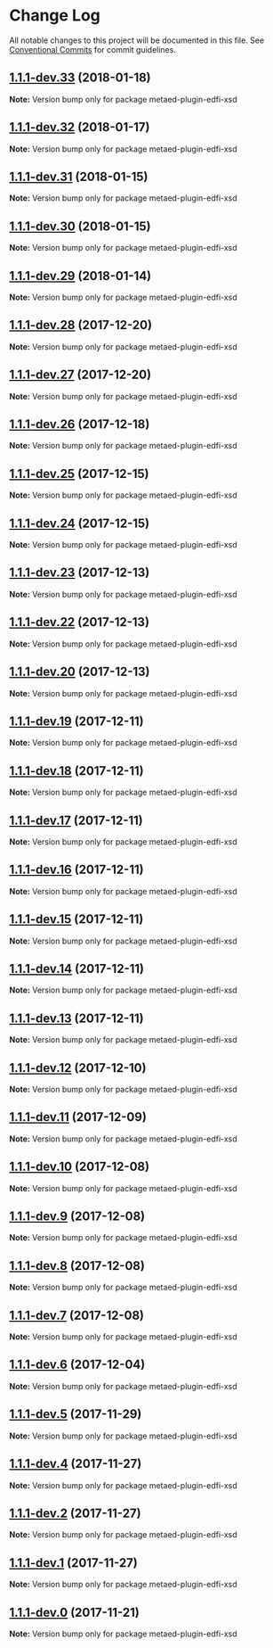 # Change Log

All notable changes to this project will be documented in this file.
See [Conventional Commits](https://conventionalcommits.org) for commit guidelines.

<a name="1.1.1-dev.33"></a>
## [1.1.1-dev.33](https://github.com/Ed-Fi-Alliance/MetaEd-js/compare/v1.1.1-dev.32...v1.1.1-dev.33) (2018-01-18)




**Note:** Version bump only for package metaed-plugin-edfi-xsd

<a name="1.1.1-dev.32"></a>
## [1.1.1-dev.32](https://github.com/Ed-Fi-Alliance/MetaEd-js/compare/v1.1.1-dev.31...v1.1.1-dev.32) (2018-01-17)




**Note:** Version bump only for package metaed-plugin-edfi-xsd

<a name="1.1.1-dev.31"></a>
## [1.1.1-dev.31](https://github.com/Ed-Fi-Alliance/MetaEd-js/compare/v1.1.1-dev.30...v1.1.1-dev.31) (2018-01-15)




**Note:** Version bump only for package metaed-plugin-edfi-xsd

<a name="1.1.1-dev.30"></a>
## [1.1.1-dev.30](https://github.com/Ed-Fi-Alliance/MetaEd-js/compare/v1.1.1-dev.29...v1.1.1-dev.30) (2018-01-15)




**Note:** Version bump only for package metaed-plugin-edfi-xsd

<a name="1.1.1-dev.29"></a>
## [1.1.1-dev.29](https://github.com/Ed-Fi-Alliance/MetaEd-js/compare/v1.1.1-dev.26...v1.1.1-dev.29) (2018-01-14)




**Note:** Version bump only for package metaed-plugin-edfi-xsd

<a name="1.1.1-dev.28"></a>
## [1.1.1-dev.28](https://github.com/Ed-Fi-Alliance/MetaEd-js/compare/v1.1.1-dev.26...v1.1.1-dev.28) (2017-12-20)




**Note:** Version bump only for package metaed-plugin-edfi-xsd

<a name="1.1.1-dev.27"></a>
## [1.1.1-dev.27](https://github.com/Ed-Fi-Alliance/MetaEd-js/compare/v1.1.1-dev.26...v1.1.1-dev.27) (2017-12-20)




**Note:** Version bump only for package metaed-plugin-edfi-xsd

<a name="1.1.1-dev.26"></a>
## [1.1.1-dev.26](https://github.com/Ed-Fi-Alliance/MetaEd-js/compare/v1.1.1-dev.25...v1.1.1-dev.26) (2017-12-18)




**Note:** Version bump only for package metaed-plugin-edfi-xsd

<a name="1.1.1-dev.25"></a>
## [1.1.1-dev.25](https://github.com/Ed-Fi-Alliance/MetaEd-js/compare/v1.1.1-dev.23...v1.1.1-dev.25) (2017-12-15)




**Note:** Version bump only for package metaed-plugin-edfi-xsd

<a name="1.1.1-dev.24"></a>
## [1.1.1-dev.24](https://github.com/Ed-Fi-Alliance/MetaEd-js/compare/v1.1.1-dev.23...v1.1.1-dev.24) (2017-12-15)




**Note:** Version bump only for package metaed-plugin-edfi-xsd

<a name="1.1.1-dev.23"></a>
## [1.1.1-dev.23](https://github.com/Ed-Fi-Alliance/MetaEd-js/compare/v1.1.1-dev.22...v1.1.1-dev.23) (2017-12-13)




**Note:** Version bump only for package metaed-plugin-edfi-xsd

<a name="1.1.1-dev.22"></a>
## [1.1.1-dev.22](https://github.com/Ed-Fi-Alliance/MetaEd-js/compare/v1.1.1-dev.18...v1.1.1-dev.22) (2017-12-13)




**Note:** Version bump only for package metaed-plugin-edfi-xsd

<a name="1.1.1-dev.20"></a>
## [1.1.1-dev.20](https://github.com/Ed-Fi-Alliance/MetaEd-js/compare/v1.1.1-dev.18...v1.1.1-dev.20) (2017-12-13)




**Note:** Version bump only for package metaed-plugin-edfi-xsd

<a name="1.1.1-dev.19"></a>
## [1.1.1-dev.19](https://github.com/Ed-Fi-Alliance/MetaEd-js/compare/v1.1.1-dev.18...v1.1.1-dev.19) (2017-12-11)




**Note:** Version bump only for package metaed-plugin-edfi-xsd

<a name="1.1.1-dev.18"></a>
## [1.1.1-dev.18](https://github.com/Ed-Fi-Alliance/MetaEd-js/compare/v1.1.1-dev.16...v1.1.1-dev.18) (2017-12-11)




**Note:** Version bump only for package metaed-plugin-edfi-xsd

<a name="1.1.1-dev.17"></a>
## [1.1.1-dev.17](https://github.com/Ed-Fi-Alliance/MetaEd-js/compare/v1.1.1-dev.16...v1.1.1-dev.17) (2017-12-11)




**Note:** Version bump only for package metaed-plugin-edfi-xsd

<a name="1.1.1-dev.16"></a>
## [1.1.1-dev.16](https://github.com/Ed-Fi-Alliance/MetaEd-js/compare/v1.1.1-dev.15...v1.1.1-dev.16) (2017-12-11)




**Note:** Version bump only for package metaed-plugin-edfi-xsd

<a name="1.1.1-dev.15"></a>
## [1.1.1-dev.15](https://github.com/Ed-Fi-Alliance/MetaEd-js/compare/v1.1.1-dev.14...v1.1.1-dev.15) (2017-12-11)




**Note:** Version bump only for package metaed-plugin-edfi-xsd

<a name="1.1.1-dev.14"></a>
## [1.1.1-dev.14](https://github.com/Ed-Fi-Alliance/MetaEd-js/compare/v1.1.1-dev.13...v1.1.1-dev.14) (2017-12-11)




**Note:** Version bump only for package metaed-plugin-edfi-xsd

<a name="1.1.1-dev.13"></a>
## [1.1.1-dev.13](https://github.com/Ed-Fi-Alliance/MetaEd-js/compare/v1.1.1-dev.12...v1.1.1-dev.13) (2017-12-11)




**Note:** Version bump only for package metaed-plugin-edfi-xsd

<a name="1.1.1-dev.12"></a>
## [1.1.1-dev.12](https://github.com/Ed-Fi-Alliance/MetaEd-js/compare/v1.1.1-dev.11...v1.1.1-dev.12) (2017-12-10)




**Note:** Version bump only for package metaed-plugin-edfi-xsd

<a name="1.1.1-dev.11"></a>
## [1.1.1-dev.11](https://github.com/Ed-Fi-Alliance/MetaEd-js/compare/v1.1.1-dev.10...v1.1.1-dev.11) (2017-12-09)




**Note:** Version bump only for package metaed-plugin-edfi-xsd

<a name="1.1.1-dev.10"></a>
## [1.1.1-dev.10](https://github.com/Ed-Fi-Alliance/MetaEd-js/compare/v1.1.1-dev.9...v1.1.1-dev.10) (2017-12-08)




**Note:** Version bump only for package metaed-plugin-edfi-xsd

<a name="1.1.1-dev.9"></a>
## [1.1.1-dev.9](https://github.com/Ed-Fi-Alliance/MetaEd-js/compare/v1.1.1-dev.8...v1.1.1-dev.9) (2017-12-08)




**Note:** Version bump only for package metaed-plugin-edfi-xsd

<a name="1.1.1-dev.8"></a>
## [1.1.1-dev.8](https://github.com/Ed-Fi-Alliance/MetaEd-js/compare/v1.1.1-dev.7...v1.1.1-dev.8) (2017-12-08)




**Note:** Version bump only for package metaed-plugin-edfi-xsd

<a name="1.1.1-dev.7"></a>
## [1.1.1-dev.7](https://github.com/Ed-Fi-Alliance/MetaEd-js/compare/v1.1.1-dev.6...v1.1.1-dev.7) (2017-12-08)




**Note:** Version bump only for package metaed-plugin-edfi-xsd

<a name="1.1.1-dev.6"></a>
## [1.1.1-dev.6](https://github.com/Ed-Fi-Alliance/MetaEd-js/compare/v1.1.1-dev.5...v1.1.1-dev.6) (2017-12-04)




**Note:** Version bump only for package metaed-plugin-edfi-xsd

<a name="1.1.1-dev.5"></a>
## [1.1.1-dev.5](https://github.com/Ed-Fi-Alliance/MetaEd-js/compare/v1.1.1-dev.4...v1.1.1-dev.5) (2017-11-29)




**Note:** Version bump only for package metaed-plugin-edfi-xsd

<a name="1.1.1-dev.4"></a>
## [1.1.1-dev.4](https://github.com/Ed-Fi-Alliance/MetaEd-js/compare/v1.1.1-dev.3...v1.1.1-dev.4) (2017-11-27)




**Note:** Version bump only for package metaed-plugin-edfi-xsd

<a name="1.1.1-dev.2"></a>
## [1.1.1-dev.2](https://github.com/Ed-Fi-Alliance/MetaEd-js/compare/v1.1.1-dev.1...v1.1.1-dev.2) (2017-11-27)




**Note:** Version bump only for package metaed-plugin-edfi-xsd

<a name="1.1.1-dev.1"></a>
## [1.1.1-dev.1](https://github.com/Ed-Fi-Alliance/MetaEd-js/compare/v1.1.1-dev.0...v1.1.1-dev.1) (2017-11-27)




**Note:** Version bump only for package metaed-plugin-edfi-xsd

<a name="1.1.1-dev.0"></a>
## [1.1.1-dev.0](https://github.com/Ed-Fi-Alliance/MetaEd-js/compare/v1.0.0-dev.5...v1.1.1-dev.0) (2017-11-21)




**Note:** Version bump only for package metaed-plugin-edfi-xsd
